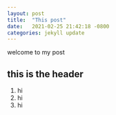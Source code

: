 ```yaml
---
layout: post
title:  "This post"
date:   2021-02-25 21:42:18 -0800
categories: jekyll update
---
```


welcome to my post


## this is the header
1. hi
2. hi
3. hi